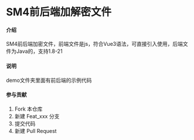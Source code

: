# SM4前后端加解密文件

#### 介绍
SM4前后端加密文件，前端文件是js，符合Vue3语法，可直接引入使用，后端文件为Java的，支持1.8-21

#### 说明
demo文件夹里面有前后端的示例代码


#### 参与贡献

1.  Fork 本仓库
2.  新建 Feat_xxx 分支
3.  提交代码
4.  新建 Pull Request


